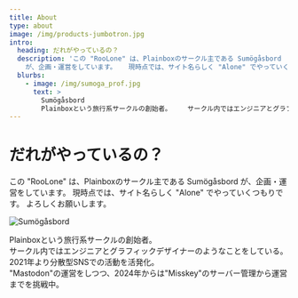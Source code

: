 ```yaml
---
title: About
type: about
image: /img/products-jumbotron.jpg
intro:
  heading: だれがやっているの？
  description: 'この "RooLone" は、Plainboxのサークル主である Sumögåsbord
    が、企画・運営をしています。   現時点では、サイト名らしく "Alone" でやっていくつもりです。    よろしくお願いします。 '
  blurbs:
    - image: /img/sumoga_prof.jpg
      text: >
        Sumögåsbord
        Plainboxという旅行系サークルの創始者。    サークル内ではエンジニアとグラフィックデザイナーのようなことをしている。   2021年より分散型SNSでの活動を活発化。"Mastodon"の運営をしつつ、2024年からは"Misskey"のサーバー管理から運営までを挑戦中。
---
```

# だれがやっているの？

この "RooLone" は、Plainboxのサークル主である Sumögåsbord が、企画・運営をしています。 現時点では、サイト名らしく "Alone" でやっていくつもりです。 よろしくお願いします。

![Sumögåsbord](img/sumoga_prof.jpg "Sumögåsbord")

Plainboxという旅行系サークルの創始者。\
サークル内ではエンジニアとグラフィックデザイナーのようなことをしている。 2021年より分散型SNSでの活動を活発化。\
"Mastodon"の運営をしつつ、2024年からは"Misskey"のサーバー管理から運営までを挑戦中。